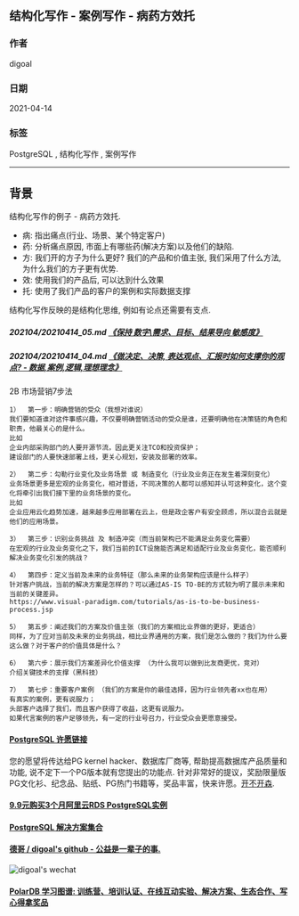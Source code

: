 ## 结构化写作 - 案例写作 - 病药方效托   
      
### 作者      
digoal      
      
### 日期      
2021-04-14       
      
### 标签      
PostgreSQL , 结构化写作 , 案例写作     
      
----      
      
## 背景      
  
结构化写作的例子 - 病药方效托.  
  
- 病: 指出痛点(行业、场景、某个特定客户)  
- 药: 分析痛点原因, 市面上有哪些药(解决方案)以及他们的缺陷. 
- 方: 我们开的方子为什么更好? 我们的产品和价值主张, 我们采用了什么方法, 为什么我们的方子更有优势.    
- 效: 使用我们的产品后, 可以达到什么效果  
- 托: 使用了我们产品的客户的案例和实际数据支撑  
  
结构化写作反映的是结构化思维, 例如有论点还需要有支点.  
##### 202104/20210414_05.md   [《保持 数字\需求、目标、结果导向 敏感度》](../202104/20210414_05.md)  
##### 202104/20210414_04.md   [《做决定、决策, 表达观点、汇报时如何支撑你的观点?  - 数据,案例,逻辑,理想理念》](../202104/20210414_04.md)  
  
2B 市场营销7步法   
```
1）	第一步：明确营销的受众（我想对谁说）
我们要知道谁对这件事感兴趣，不仅要明确营销活动的受众是谁，还要明确他在决策链的角色和职责，他最关心的是什么。
比如
企业内部采购部门的人要开源节流，因此更关注TCO和投资保护；
建设部门的人要快速部署上线，更关心规划，安装及部署的效率。

2）	第二步：勾勒行业变化及业务场景 或 制造变化（行业及业务正在发生着深刻变化）
业务场景更多是宏观的业务变化，相对普适，不同决策的人都可以感知并认可这种变化，这个变化将牵引出我们接下里的业务场景的变化。
比如
企业应用云化趋势加速，越来越多应用部署在云上，但是政企客户有安全顾虑，所以混合云就是他们的应用场景。

3）	第三步：识别业务挑战 及 制造冲突（而当前架构已不能满足业务变化需要）
在宏观的行业及业务变化之下，我们当前的ICT设施能否满足和适配行业及业务变化，能否顺利解决业务变化引发的挑战？

4）	第四步：定义当前及未来的业务特征（那么未来的业务架构应该是什么样子）
针对客户挑战，当前的解决方案是怎样的？可以通过AS-IS TO-BE的方式较为明了展示未来和当前的关键差异。
https://www.visual-paradigm.com/tutorials/as-is-to-be-business-process.jsp

5）	第五步：阐述我们的方案及价值主张（我们的方案相比业界做的更好，更适合）
同样，为了应对当前及未来的业务挑战，相比业界通用的方案，我们是怎么做的？我们为什么要这么做？对于客户的价值具体是什么？

6）	第六步：展示我们方案差异化价值支撑 （为什么我可以做到比友商更优，竞对）
介绍关键技术的支撑（黑科技）

7）	第七步：重要客户案例 （我们的方案是你的最佳选择，因为行业领先者xx也在用）
有真实的案例，更有说服力；
头部客户选择了我们，而且客户获得了收益，这更有说服力。
如果代言案例的客户足够领先，有一定的行业号召力，行业受众会更愿意接受。
```
  
  
  
#### [PostgreSQL 许愿链接](https://github.com/digoal/blog/issues/76 "269ac3d1c492e938c0191101c7238216")
您的愿望将传达给PG kernel hacker、数据库厂商等, 帮助提高数据库产品质量和功能, 说不定下一个PG版本就有您提出的功能点. 针对非常好的提议，奖励限量版PG文化衫、纪念品、贴纸、PG热门书籍等，奖品丰富，快来许愿。[开不开森](https://github.com/digoal/blog/issues/76 "269ac3d1c492e938c0191101c7238216").  
  
  
#### [9.9元购买3个月阿里云RDS PostgreSQL实例](https://www.aliyun.com/database/postgresqlactivity "57258f76c37864c6e6d23383d05714ea")
  
  
#### [PostgreSQL 解决方案集合](https://yq.aliyun.com/topic/118 "40cff096e9ed7122c512b35d8561d9c8")
  
  
#### [德哥 / digoal's github - 公益是一辈子的事.](https://github.com/digoal/blog/blob/master/README.md "22709685feb7cab07d30f30387f0a9ae")
  
  
![digoal's wechat](../pic/digoal_weixin.jpg "f7ad92eeba24523fd47a6e1a0e691b59")
  
  
#### [PolarDB 学习图谱: 训练营、培训认证、在线互动实验、解决方案、生态合作、写心得拿奖品](https://www.aliyun.com/database/openpolardb/activity "8642f60e04ed0c814bf9cb9677976bd4")
  
